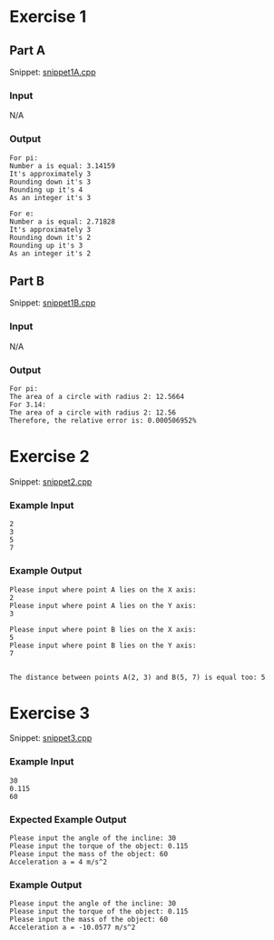 # Exercise 1
## Part A
Snippet: [snippet1A.cpp](https://www.github.com/ArtainR/SchoolProjects/blob/main/cpp/01-03-2021/snippet1A.cpp)

### Input
N/A

### Output
```
For pi:
Number a is equal: 3.14159
It's approximately 3
Rounding down it's 3
Rounding up it's 4
As an integer it's 3

For e:
Number a is equal: 2.71828
It's approximately 3
Rounding down it's 2
Rounding up it's 3
As an integer it's 2
```

## Part B
Snippet: [snippet1B.cpp](https://www.github.com/ArtainR/SchoolProjects/blob/main/cpp/01-03-2021/snippet1B.cpp)

### Input
N/A

### Output
```
For pi:
The area of a circle with radius 2: 12.5664
For 3.14:
The area of a circle with radius 2: 12.56
Therefore, the relative error is: 0.000506952%
```

# Exercise 2
Snippet: [snippet2.cpp](https://www.github.com/ArtainR/SchoolProjects/blob/main/cpp/01-03-2021/snippet2.cpp)

### Example Input
```
2
3
5
7
```

### Example Output
```
Please input where point A lies on the X axis:
2
Please input where point A lies on the Y axis:
3

Please input where point B lies on the X axis:
5
Please input where point B lies on the Y axis:
7


The distance between points A(2, 3) and B(5, 7) is equal too: 5
```

# Exercise 3
Snippet: [snippet3.cpp](https://www.github.com/ArtainR/SchoolProjects/blob/main/cpp/01-03-2021/snippet3.cpp)

### Example Input
```
30
0.115
60
```

### Expected Example Output
```
Please input the angle of the incline: 30
Please input the torque of the object: 0.115
Please input the mass of the object: 60
Acceleration a = 4 m/s^2
```

### Example Output
```
Please input the angle of the incline: 30
Please input the torque of the object: 0.115
Please input the mass of the object: 60
Acceleration a = -10.0577 m/s^2
```